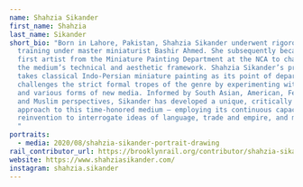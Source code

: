 ```yaml
---
name: Shahzia Sikander
first_name: Shahzia
last_name: Sikander
short_bio: "Born in Lahore, Pakistan, Shahzia Sikander underwent rigorous
  training under master miniaturist Bashir Ahmed. She subsequently became the
  first artist from the Miniature Painting Department at the NCA to challenge
  the medium’s technical and aesthetic framework. Shahzia Sikander’s practice
  takes classical Indo-Persian miniature painting as its point of departure and
  challenges the strict formal tropes of the genre by experimenting with scale
  and various forms of new media. Informed by South Asian, American, Feminist
  and Muslim perspectives, Sikander has developed a unique, critically charged
  approach to this time-honored medium – employing its continuous capacity for
  reinvention to interrogate ideas of language, trade and empire, and migration.
  "
portraits:
  - media: 2020/08/shahzia-sikander-portrait-drawing
rail_contributor_url: https://brooklynrail.org/contributor/shahzia-sikander
website: https://www.shahziasikander.com/
instagram: shahzia.sikander
---
```

